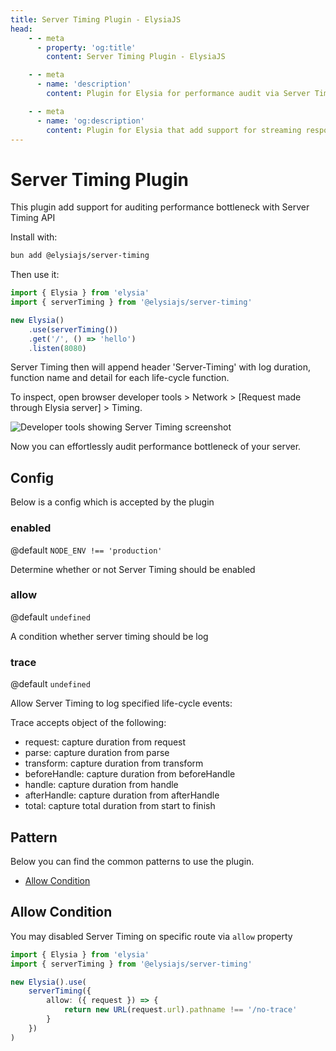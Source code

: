 ```yaml
---
title: Server Timing Plugin - ElysiaJS
head:
    - - meta
      - property: 'og:title'
        content: Server Timing Plugin - ElysiaJS

    - - meta
      - name: 'description'
        content: Plugin for Elysia for performance audit via Server Timing API. Start by installing the plugin with "bun add @elysiajs/server-timing".

    - - meta
      - name: 'og:description'
        content: Plugin for Elysia that add support for streaming response and Server Sent Event, eg. OpenAI integration. Start by installing the plugin with "bun add @elysiajs/server-timing".
---
```


# Server Timing Plugin

This plugin add support for auditing performance bottleneck with Server Timing API

Install with:

```bash
bun add @elysiajs/server-timing
```

Then use it:

```typescript
import { Elysia } from 'elysia'
import { serverTiming } from '@elysiajs/server-timing'

new Elysia()
    .use(serverTiming())
    .get('/', () => 'hello')
    .listen(8080)
```

Server Timing then will append header 'Server-Timing' with log duration, function name and detail for each life-cycle function.

To inspect, open browser developer tools > Network > [Request made through Elysia server] > Timing.

![Developer tools showing Server Timing screenshot](/assets/server-timing.webp)

Now you can effortlessly audit performance bottleneck of your server.

## Config

Below is a config which is accepted by the plugin

### enabled

@default `NODE_ENV !== 'production'`

Determine whether or not Server Timing should be enabled

### allow

@default `undefined`

A condition whether server timing should be log

### trace

@default `undefined`

Allow Server Timing to log specified life-cycle events:

Trace accepts object of the following:

-   request: capture duration from request
-   parse: capture duration from parse
-   transform: capture duration from transform
-   beforeHandle: capture duration from beforeHandle
-   handle: capture duration from handle
-   afterHandle: capture duration from afterHandle
-   total: capture total duration from start to finish

## Pattern

Below you can find the common patterns to use the plugin.

-   [Allow Condition](#allow-condition)

## Allow Condition

You may disabled Server Timing on specific route via `allow` property

```ts
import { Elysia } from 'elysia'
import { serverTiming } from '@elysiajs/server-timing'

new Elysia().use(
    serverTiming({
        allow: ({ request }) => {
            return new URL(request.url).pathname !== '/no-trace'
        }
    })
)
```
